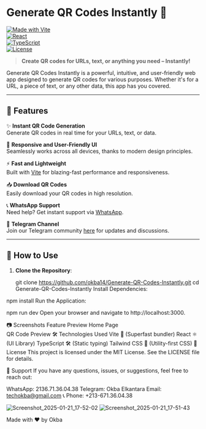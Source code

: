 # Generate QR Codes Instantly 🚀

[![Made with Vite](https://img.shields.io/badge/Made%20with-Vite-blue)](https://vitejs.dev/)  
[![React](https://img.shields.io/badge/React-%5E18.0.0-blue?logo=react)](https://reactjs.org/)  
[![TypeScript](https://img.shields.io/badge/TypeScript-%5E4.0.0-blue?logo=typescript)](https://www.typescriptlang.org/)  
[![License](https://img.shields.io/badge/License-MIT-green)](#license)

> **Create QR codes for URLs, text, or anything you need – Instantly!**

Generate QR Codes Instantly is a powerful, intuitive, and user-friendly web app designed to generate QR codes for various purposes. Whether it's for a URL, a piece of text, or any other data, this app has you covered.

---

## 🌟 Features

✨ **Instant QR Code Generation**  
Generate QR codes in real time for your URLs, text, or data.  

🎨 **Responsive and User-Friendly UI**  
Seamlessly works across all devices, thanks to modern design principles.  

⚡ **Fast and Lightweight**  
Built with [Vite](https://vitejs.dev/) for blazing-fast performance and responsiveness.  

📥 **Download QR Codes**  
Easily download your QR codes in high resolution.  

📞 **WhatsApp Support**  
Need help? Get instant support via [WhatsApp](https://wa.me/yourwhatsappnumber).  

💬 **Telegram Channel**  
Join our Telegram community [here](https://t.me/yourtelegramchannel) for updates and discussions.

---

## 🚀 How to Use

1. **Clone the Repository**:
  
   git clone https://github.com/okba14/Generate-QR-Codes-Instantly.git
   cd Generate-QR-Codes-Instantly
Install Dependencies:

npm install
Run the Application:

npm run dev
Open your browser and navigate to http://localhost:3000.

📷 Screenshots
Feature	Preview
Home Page	
QR Code Preview	
🛠️ Technologies Used
Vite 🚀 (Superfast bundler)
React ⚛️ (UI Library)
TypeScript 🛠️ (Static typing)
Tailwind CSS 🎨 (Utility-first CSS)
📜 License
This project is licensed under the MIT License. See the LICENSE file for details.

🤝 Support
If you have any questions, issues, or suggestions, feel free to reach out:

WhatsApp: 2136.71.36.04.38
Telegram: Okba Elkantara
Email: techokba@gmail.com
📞 Phone: +213-671.36.04.38


![Screenshot_2025-01-21_17-52-02](https://github.com/user-attachments/assets/801b3228-3a29-4679-8e20-0ed1a1ed1d9a)
![Screenshot_2025-01-21_17-51-43](https://github.com/user-attachments/assets/da7d21c3-7b39-434f-b6b0-91d31769b934)



Made with ❤️ by Okba
